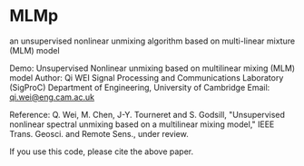 # MLMp
an unsupervised nonlinear unmixing algorithm based on multi-linear mixture (MLM) model

Demo: Unsupervised Nonlinear unmixing based on multilinear mixing (MLM) model
Author: Qi WEI
Signal Processing and Communications Laboratory (SigProC)
Department of Engineering, University of Cambridge
Email: qi.wei@eng.cam.ac.uk

Reference:
Q. Wei, M. Chen, J-Y. Tourneret and S. Godsill, "Unsupervised nonlinear spectral 
unmixing based on a multilinear mixing model," IEEE Trans. Geosci. and Remote Sens.,
under review.

If you use this code, please cite the above paper.

